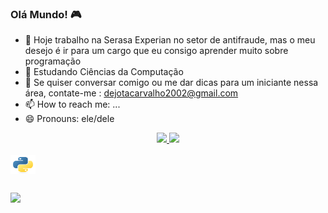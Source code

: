### Olá Mundo! 🎮


- 🔭 Hoje trabalho na Serasa Experian no setor de antifraude, mas o meu desejo é ir para um cargo que eu consigo aprender muito sobre programação
- 🌱 Estudando Ciências da Computação 
- 💬 Se quiser conversar comigo ou me dar dicas para um iniciante nessa área, contate-me : dejotacarvalho2002@gmail.com
- 📫 How to reach me: ...
- 😄 Pronouns: ele/dele

<div align="center">
  <a href="https://github.com/DejotaaCarvalho">
  <img height="180em" src="https://github-readme-stats.vercel.app/api?username=DejotaaCarvalho&show_icons=true&theme=dark&include_all_commits=true&count_private=true"/>
  <img height="180em" src="https://github-readme-stats.vercel.app/api/top-langs/?username=DejotaaCarvalho&layout=compact&langs_count=7&theme=dark"/>
</div>
<div style="display: inline_block"><br> 
 <img align="center" alt="Rafa-Python" height="30" width="40" src="https://raw.githubusercontent.com/devicons/devicon/master/icons/python/python-original.svg">
</div>
  
  ##
  
  <div>
    <a href="https://www.linkedin.com/in/daniel-carvalho-98b536225/" target="_blank"><img src="https://img.shields.io/badge/-LinkedIn-%230077B5?style=for-the-badge&logo=linkedin&logoColor=white" target="_blank"></a>
    
    
 </div>
